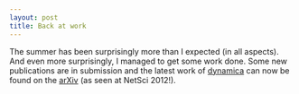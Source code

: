 ```yaml
---
layout: post
title: Back at work
---
```


The summer has been surprisingly more than I expected (in all aspects). And even more surprisingly, I managed to get some work done. Some new publications are in submission and the latest work of [dynamica](http://www.dynamica.phy.ulaval.ca/) can now be found on the [arXiv](http://arxiv.org/abs/1208.5768) (as seen at NetSci 2012!).